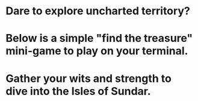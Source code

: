 # Dare to explore uncharted territory? 
# Below is a simple "find the treasure" mini-game to play on your terminal. 
# Gather your wits and strength to dive into the Isles of Sundar.
